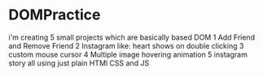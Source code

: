 # DOMPractice

i'm creating 5 small projects
which are basically based DOM
1 Add Friend and Remove Friend
2 Instagram like: heart shows on double clicking
3 custom mouse cursor
4 Multiple image hovering animation
5 instagram story
all using just plain HTMl CSS and JS
